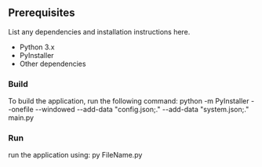 ## Prerequisites

List any dependencies and installation instructions here.

- Python 3.x
- PyInstaller
- Other dependencies

### **Build**

To build the application, run the following command:
python -m PyInstaller --onefile --windowed --add-data "config.json;." --add-data "system.json;." main.py

### **Run**

run the application using:
py FileName.py
